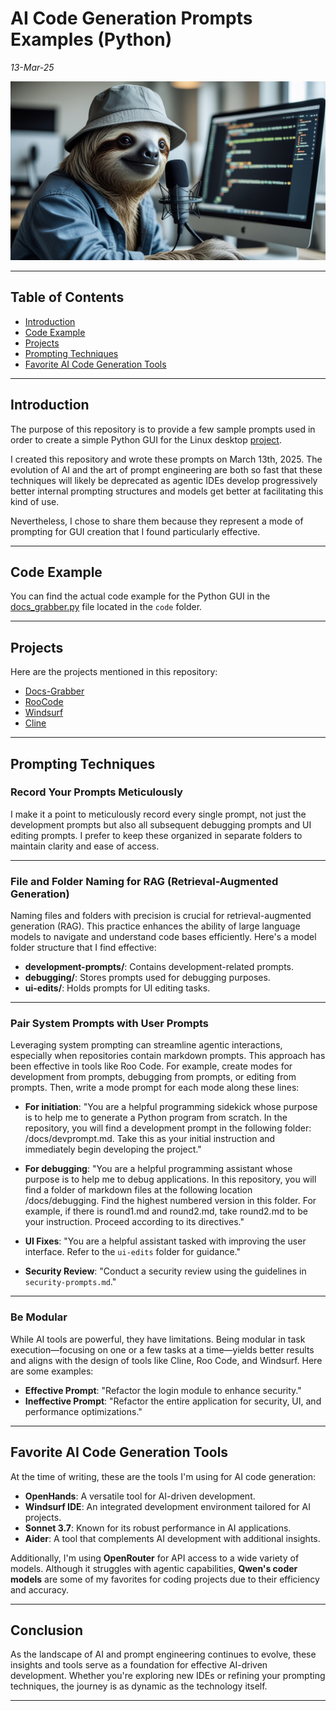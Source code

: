 # AI Code Generation Prompts Examples (Python)

*13-Mar-25*

![alt text](banner.webp)

---

## Table of Contents

- [Introduction](#introduction)
- [Code Example](#code-example)
- [Projects](#projects)
- [Prompting Techniques](#prompting-techniques)
- [Favorite AI Code Generation Tools](#favorite-ai-code-generation-tools)

---

## Introduction

The purpose of this repository is to provide a few sample prompts used in order to create a simple Python GUI for the Linux desktop [project](https://github.com/danielrosehill/Docs-Grabber).

I created this repository and wrote these prompts on March 13th, 2025. The evolution of AI and the art of prompt engineering are both so fast that these techniques will likely be deprecated as agentic IDEs develop progressively better internal prompting structures and models get better at facilitating this kind of use.

Nevertheless, I chose to share them because they represent a mode of prompting for GUI creation that I found particularly effective.

---

## Code Example

You can find the actual code example for the Python GUI in the [docs_grabber.py](./code/docs_grabber.py) file located in the `code` folder.

---

## Projects

Here are the projects mentioned in this repository:

- [Docs-Grabber](https://github.com/danielrosehill/Docs-Grabber)
- [RooCode](https://example.com/roocode)
- [Windsurf](https://example.com/windsurf)
- [Cline](https://example.com/cline)

---

## Prompting Techniques

### Record Your Prompts Meticulously

I make it a point to meticulously record every single prompt, not just the development prompts but also all subsequent debugging prompts and UI editing prompts. I prefer to keep these organized in separate folders to maintain clarity and ease of access.

---

### File and Folder Naming for RAG (Retrieval-Augmented Generation)

Naming files and folders with precision is crucial for retrieval-augmented generation (RAG). This practice enhances the ability of large language models to navigate and understand code bases efficiently. Here's a model folder structure that I find effective:

- **development-prompts/**: Contains development-related prompts.
- **debugging/**: Stores prompts used for debugging purposes.
- **ui-edits/**: Holds prompts for UI editing tasks.

---

### Pair System Prompts with User Prompts

Leveraging system prompting can streamline agentic interactions, especially when repositories contain markdown prompts. This approach has been effective in tools like Roo Code. For example, create modes for development from prompts, debugging from prompts, or editing from prompts. Then, write a mode prompt for each mode along these lines:

- **For initiation**: "You are a helpful programming sidekick whose purpose is to help me to generate a Python program from scratch. In the repository, you will find a development prompt in the following folder: /docs/devprompt.md. Take this as your initial instruction and immediately begin developing the project."

- **For debugging**: "You are a helpful programming assistant whose purpose is to help me to debug applications. In this repository, you will find a folder of markdown files at the following location /docs/debugging. Find the highest numbered version in this folder. For example, if there is round1.md and round2.md, take round2.md to be your instruction. Proceed according to its directives."

- **UI Fixes**: "You are a helpful assistant tasked with improving the user interface. Refer to the `ui-edits` folder for guidance."

- **Security Review**: "Conduct a security review using the guidelines in `security-prompts.md`."

---

### Be Modular

While AI tools are powerful, they have limitations. Being modular in task execution—focusing on one or a few tasks at a time—yields better results and aligns with the design of tools like Cline, Roo Code, and Windsurf. Here are some examples:

- **Effective Prompt**: "Refactor the login module to enhance security."
- **Ineffective Prompt**: "Refactor the entire application for security, UI, and performance optimizations."

---

## Favorite AI Code Generation Tools

At the time of writing, these are the tools I'm using for AI code generation:

- **OpenHands**: A versatile tool for AI-driven development.
- **Windsurf IDE**: An integrated development environment tailored for AI projects.
- **Sonnet 3.7**: Known for its robust performance in AI applications.
- **Aider**: A tool that complements AI development with additional insights.

Additionally, I'm using **OpenRouter** for API access to a wide variety of models. Although it struggles with agentic capabilities, **Qwen's coder models** are some of my favorites for coding projects due to their efficiency and accuracy.

---

## Conclusion

As the landscape of AI and prompt engineering continues to evolve, these insights and tools serve as a foundation for effective AI-driven development. Whether you're exploring new IDEs or refining your prompting techniques, the journey is as dynamic as the technology itself.

---